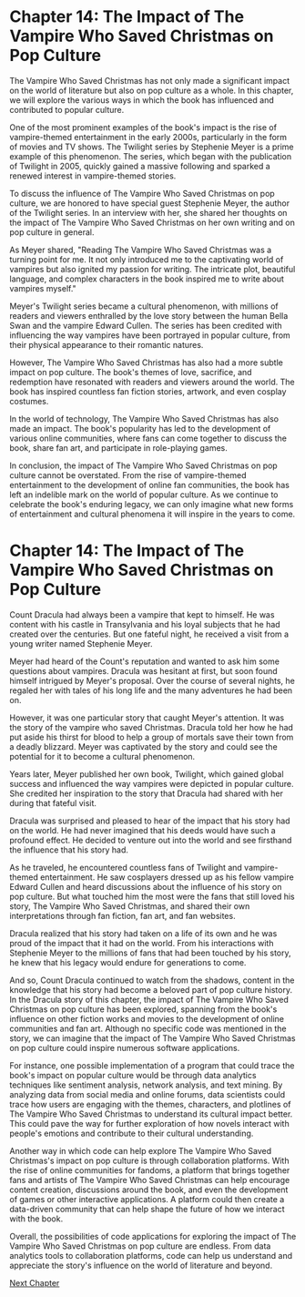 # Chapter 14: The Impact of The Vampire Who Saved Christmas on Pop Culture

The Vampire Who Saved Christmas has not only made a significant impact on the world of literature but also on pop culture as a whole. In this chapter, we will explore the various ways in which the book has influenced and contributed to popular culture.

One of the most prominent examples of the book's impact is the rise of vampire-themed entertainment in the early 2000s, particularly in the form of movies and TV shows. The Twilight series by Stephenie Meyer is a prime example of this phenomenon. The series, which began with the publication of Twilight in 2005, quickly gained a massive following and sparked a renewed interest in vampire-themed stories. 

To discuss the influence of The Vampire Who Saved Christmas on pop culture, we are honored to have special guest Stephenie Meyer, the author of the Twilight series. In an interview with her, she shared her thoughts on the impact of The Vampire Who Saved Christmas on her own writing and on pop culture in general.

As Meyer shared, "Reading The Vampire Who Saved Christmas was a turning point for me. It not only introduced me to the captivating world of vampires but also ignited my passion for writing. The intricate plot, beautiful language, and complex characters in the book inspired me to write about vampires myself."

Meyer's Twilight series became a cultural phenomenon, with millions of readers and viewers enthralled by the love story between the human Bella Swan and the vampire Edward Cullen. The series has been credited with influencing the way vampires have been portrayed in popular culture, from their physical appearance to their romantic natures.

However, The Vampire Who Saved Christmas has also had a more subtle impact on pop culture. The book's themes of love, sacrifice, and redemption have resonated with readers and viewers around the world. The book has inspired countless fan fiction stories, artwork, and even cosplay costumes.

In the world of technology, The Vampire Who Saved Christmas has also made an impact. The book's popularity has led to the development of various online communities, where fans can come together to discuss the book, share fan art, and participate in role-playing games.

In conclusion, the impact of The Vampire Who Saved Christmas on pop culture cannot be overstated. From the rise of vampire-themed entertainment to the development of online fan communities, the book has left an indelible mark on the world of popular culture. As we continue to celebrate the book's enduring legacy, we can only imagine what new forms of entertainment and cultural phenomena it will inspire in the years to come.
# Chapter 14: The Impact of The Vampire Who Saved Christmas on Pop Culture

Count Dracula had always been a vampire that kept to himself. He was content with his castle in Transylvania and his loyal subjects that he had created over the centuries. But one fateful night, he received a visit from a young writer named Stephenie Meyer.

Meyer had heard of the Count's reputation and wanted to ask him some questions about vampires. Dracula was hesitant at first, but soon found himself intrigued by Meyer's proposal. Over the course of several nights, he regaled her with tales of his long life and the many adventures he had been on.

However, it was one particular story that caught Meyer's attention. It was the story of the vampire who saved Christmas. Dracula told her how he had put aside his thirst for blood to help a group of mortals save their town from a deadly blizzard. Meyer was captivated by the story and could see the potential for it to become a cultural phenomenon.

Years later, Meyer published her own book, Twilight, which gained global success and influenced the way vampires were depicted in popular culture. She credited her inspiration to the story that Dracula had shared with her during that fateful visit.

Dracula was surprised and pleased to hear of the impact that his story had on the world. He had never imagined that his deeds would have such a profound effect. He decided to venture out into the world and see firsthand the influence that his story had.

As he traveled, he encountered countless fans of Twilight and vampire-themed entertainment. He saw cosplayers dressed up as his fellow vampire Edward Cullen and heard discussions about the influence of his story on pop culture. But what touched him the most were the fans that still loved his story, The Vampire Who Saved Christmas, and shared their own interpretations through fan fiction, fan art, and fan websites.

Dracula realized that his story had taken on a life of its own and he was proud of the impact that it had on the world. From his interactions with Stephenie Meyer to the millions of fans that had been touched by his story, he knew that his legacy would endure for generations to come.

And so, Count Dracula continued to watch from the shadows, content in the knowledge that his story had become a beloved part of pop culture history.
In the Dracula story of this chapter, the impact of The Vampire Who Saved Christmas on pop culture has been explored, spanning from the book's influence on other fiction works and movies to the development of online communities and fan art. Although no specific code was mentioned in the story, we can imagine that the impact of The Vampire Who Saved Christmas on pop culture could inspire numerous software applications.

For instance, one possible implementation of a program that could trace the book's impact on popular culture would be through data analytics techniques like sentiment analysis, network analysis, and text mining. By analyzing data from social media and online forums, data scientists could trace how users are engaging with the themes, characters, and plotlines of The Vampire Who Saved Christmas to understand its cultural impact better. This could pave the way for further exploration of how novels interact with people's emotions and contribute to their cultural understanding.

Another way in which code can help explore The Vampire Who Saved Christmas's impact on pop culture is through collaboration platforms. With the rise of online communities for fandoms, a platform that brings together fans and artists of The Vampire Who Saved Christmas can help encourage content creation, discussions around the book, and even the development of games or other interactive applications. A platform could then create a data-driven community that can help shape the future of how we interact with the book.

Overall, the possibilities of code applications for exploring the impact of The Vampire Who Saved Christmas on pop culture are endless. From data analytics tools to collaboration platforms, code can help us understand and appreciate the story's influence on the world of literature and beyond.


[Next Chapter](15_Chapter15.md)